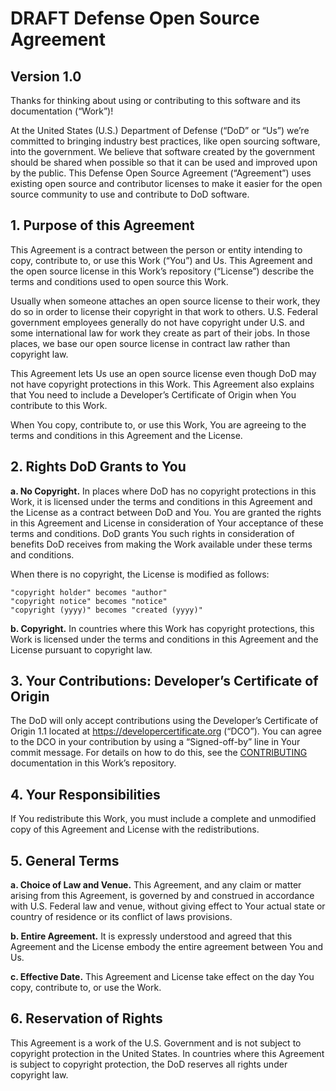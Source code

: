 # DRAFT Defense Open Source Agreement
## Version 1.0

Thanks for thinking about using or contributing to this software and its documentation (“Work”)!

At the United States (U.S.) Department of Defense (“DoD” or “Us”) we’re committed to bringing industry best practices, like open sourcing software, into the government. We believe that software created by the government should be shared when possible so that it can be used and improved upon by the public. This Defense Open Source Agreement (“Agreement”) uses existing open source and contributor licenses to make it easier for the open source community to use and contribute to DoD software.

## 1. Purpose of this Agreement

This Agreement is a contract between the person or entity intending to copy, contribute to, or use this Work (“You”) and Us. This Agreement and the open source license in this Work’s repository (“License”) describe the terms and conditions used to open source this Work.

Usually when someone attaches an open source license to their work, they do so in order to license their copyright in that work to others. U.S. Federal government employees generally do not have copyright under U.S. and some international law for work they create as part of their jobs. In those places, we base our open source license in contract law rather than copyright law.

This Agreement lets Us use an open source license even though DoD may not have copyright protections in this Work. This Agreement also explains that You need to include a Developer’s Certificate of Origin when You contribute to this Work.

When You copy, contribute to, or use this Work, You are agreeing to the terms and conditions in this Agreement and the License.

## 2. Rights DoD Grants to You

**a. No Copyright.** In places where DoD has no copyright protections in this Work, it is licensed under the terms and conditions in this Agreement and the License as a contract between DoD and You. You are granted the rights in this Agreement and License in consideration of Your acceptance of these terms and conditions. DoD grants You such rights in consideration of benefits DoD receives from making the Work available under these terms and conditions.

When there is no copyright, the License is modified as follows:
```
"copyright holder" becomes "author"
"copyright notice" becomes "notice"
"copyright (yyyy)" becomes "created (yyyy)"
```

**b. Copyright.** In countries where this Work has copyright protections, this Work is licensed under the terms and conditions in this Agreement and the License pursuant to copyright law.

## 3. Your Contributions: Developer’s Certificate of Origin

The DoD will only accept contributions using the Developer’s Certificate of Origin 1.1 located at https://developercertificate.org (“DCO”). You can agree to the DCO in your contribution by using a “Signed-off-by” line in Your commit message. For details on how to do this, see the [CONTRIBUTING](/CONTRIBUTING.md) documentation in this Work’s repository.

## 4. Your Responsibilities

If You redistribute this Work, you must include a complete and unmodified copy of this Agreement and License with the redistributions.

## 5. General Terms

**a. Choice of Law and Venue.** This Agreement, and any claim or matter arising from this Agreement, is governed by and construed in accordance with U.S. Federal law and venue, without giving effect to Your actual state or country of residence or its conflict of laws provisions.

**b. Entire Agreement.** It is expressly understood and agreed that this Agreement and the License embody the entire agreement between You and Us.

**c. Effective Date.**  This Agreement and License take effect on the day You copy, contribute to, or use the Work.

## 6. Reservation of Rights 

This Agreement is a work of the U.S. Government and is not subject to copyright protection in the United States. In countries where this Agreement is subject to copyright protection, the DoD reserves all rights under copyright law.
